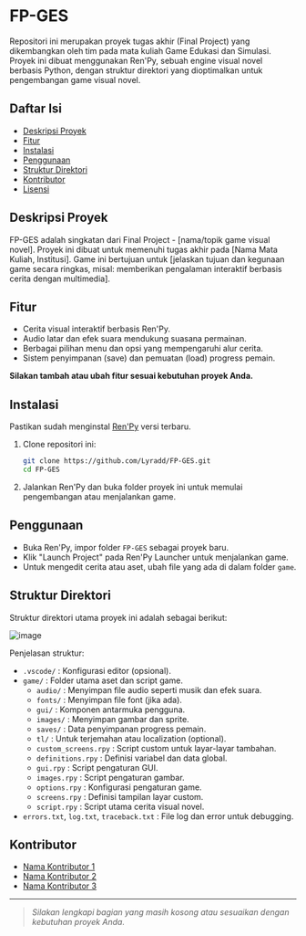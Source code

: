 # FP-GES

Repositori ini merupakan proyek tugas akhir (Final Project) yang dikembangkan oleh tim pada mata kuliah Game Edukasi dan Simulasi. Proyek ini dibuat menggunakan Ren'Py, sebuah engine visual novel berbasis Python, dengan struktur direktori yang dioptimalkan untuk pengembangan game visual novel.

## Daftar Isi

- [Deskripsi Proyek](#deskripsi-proyek)
- [Fitur](#fitur)
- [Instalasi](#instalasi)
- [Penggunaan](#penggunaan)
- [Struktur Direktori](#struktur-direktori)
- [Kontributor](#kontributor)
- [Lisensi](#lisensi)

## Deskripsi Proyek

FP-GES adalah singkatan dari Final Project - [nama/topik game visual novel]. Proyek ini dibuat untuk memenuhi tugas akhir pada [Nama Mata Kuliah, Institusi]. Game ini bertujuan untuk [jelaskan tujuan dan kegunaan game secara ringkas, misal: memberikan pengalaman interaktif berbasis cerita dengan multimedia].

## Fitur

- Cerita visual interaktif berbasis Ren'Py.
- Audio latar dan efek suara mendukung suasana permainan.
- Berbagai pilihan menu dan opsi yang mempengaruhi alur cerita.
- Sistem penyimpanan (save) dan pemuatan (load) progress pemain.

**Silakan tambah atau ubah fitur sesuai kebutuhan proyek Anda.**

## Instalasi

Pastikan sudah menginstal [Ren'Py](https://www.renpy.org/) versi terbaru.

1. Clone repositori ini:
   ```bash
   git clone https://github.com/Lyradd/FP-GES.git
   cd FP-GES
   ```

2. Jalankan Ren'Py dan buka folder proyek ini untuk memulai pengembangan atau menjalankan game.

## Penggunaan

- Buka Ren'Py, impor folder `FP-GES` sebagai proyek baru.
- Klik "Launch Project" pada Ren'Py Launcher untuk menjalankan game.
- Untuk mengedit cerita atau aset, ubah file yang ada di dalam folder `game`.

## Struktur Direktori

Struktur direktori utama proyek ini adalah sebagai berikut:

![image](https://github.com/user-attachments/assets/fe114808-63f4-453d-a23e-f1a9a18312ce)

Penjelasan struktur:
- `.vscode/`           : Konfigurasi editor (opsional).
- `game/`              : Folder utama aset dan script game.
  - `audio/`           : Menyimpan file audio seperti musik dan efek suara.
  - `fonts/`           : Menyimpan file font (jika ada).
  - `gui/`             : Komponen antarmuka pengguna.
  - `images/`          : Menyimpan gambar dan sprite.
  - `saves/`           : Data penyimpanan progress pemain.
  - `tl/`              : Untuk terjemahan atau localization (optional).
  - `custom_screens.rpy` : Script custom untuk layar-layar tambahan.
  - `definitions.rpy`    : Definisi variabel dan data global.
  - `gui.rpy`            : Script pengaturan GUI.
  - `images.rpy`         : Script pengaturan gambar.
  - `options.rpy`        : Konfigurasi pengaturan game.
  - `screens.rpy`        : Definisi tampilan layar custom.
  - `script.rpy`         : Script utama cerita visual novel.
- `errors.txt`, `log.txt`, `traceback.txt` : File log dan error untuk debugging.

## Kontributor

- [Nama Kontributor 1](https://github.com/username1)
- [Nama Kontributor 2](https://github.com/username2)
- [Nama Kontributor 3](https://github.com/username3)


---

> _Silakan lengkapi bagian yang masih kosong atau sesuaikan dengan kebutuhan proyek Anda._
